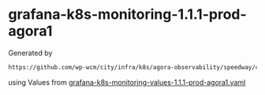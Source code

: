 # grafana-k8s-monitoring-1.1.1-prod-agora1

Generated by

```bash
https://github.com/wp-wcm/city/infra/k8s/agora-observability/speedway/common/bin/./import -t grafana-k8s-monitoring -r prod-agora1 -v 1.1.1 -N agora-observability-prod
```

using Values from [grafana-k8s-monitoring-values-1.1.1-prod-agora1.yaml](../bin/grafana-k8s-monitoring-values-1.1.1-prod-agora1.yaml)
